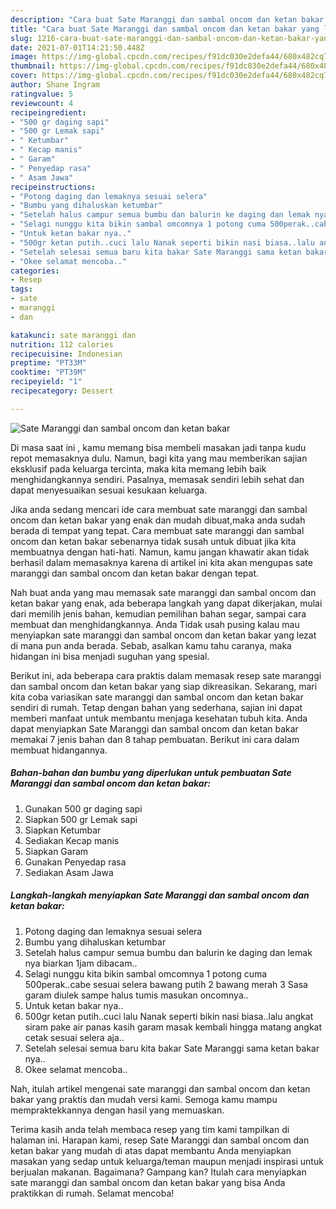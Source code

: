 ```yaml
---
description: "Cara buat Sate Maranggi dan sambal oncom dan ketan bakar yang lezat dan Mudah Dibuat"
title: "Cara buat Sate Maranggi dan sambal oncom dan ketan bakar yang lezat dan Mudah Dibuat"
slug: 1216-cara-buat-sate-maranggi-dan-sambal-oncom-dan-ketan-bakar-yang-lezat-dan-mudah-dibuat
date: 2021-07-01T14:21:50.448Z
image: https://img-global.cpcdn.com/recipes/f91dc030e2defa44/680x482cq70/sate-maranggi-dan-sambal-oncom-dan-ketan-bakar-foto-resep-utama.jpg
thumbnail: https://img-global.cpcdn.com/recipes/f91dc030e2defa44/680x482cq70/sate-maranggi-dan-sambal-oncom-dan-ketan-bakar-foto-resep-utama.jpg
cover: https://img-global.cpcdn.com/recipes/f91dc030e2defa44/680x482cq70/sate-maranggi-dan-sambal-oncom-dan-ketan-bakar-foto-resep-utama.jpg
author: Shane Ingram
ratingvalue: 5
reviewcount: 4
recipeingredient:
- "500 gr daging sapi"
- "500 gr Lemak sapi"
- " Ketumbar"
- " Kecap manis"
- " Garam"
- " Penyedap rasa"
- " Asam Jawa"
recipeinstructions:
- "Potong daging dan lemaknya sesuai selera"
- "Bumbu yang dihaluskan ketumbar"
- "Setelah halus campur semua bumbu dan balurin ke daging dan lemak nya biarkan 1jam dibacam.."
- "Selagi nunggu kita bikin sambal omcomnya 1 potong cuma 500perak..cabe sesuai selera bawang putih 2 bawang merah 3 Sasa garam diulek sampe halus tumis masukan oncomnya.."
- "Untuk ketan bakar nya.."
- "500gr ketan putih..cuci lalu Nanak seperti bikin nasi biasa..lalu angkat siram pake air panas kasih garam masak kembali hingga matang angkat cetak sesuai selera aja.."
- "Setelah selesai semua baru kita bakar Sate Maranggi sama ketan bakar nya.."
- "Okee selamat mencoba.."
categories:
- Resep
tags:
- sate
- maranggi
- dan

katakunci: sate maranggi dan 
nutrition: 112 calories
recipecuisine: Indonesian
preptime: "PT33M"
cooktime: "PT39M"
recipeyield: "1"
recipecategory: Dessert

---
```



![Sate Maranggi dan sambal oncom dan ketan bakar](https://img-global.cpcdn.com/recipes/f91dc030e2defa44/680x482cq70/sate-maranggi-dan-sambal-oncom-dan-ketan-bakar-foto-resep-utama.jpg)

Di masa  saat ini , kamu memang bisa membeli masakan jadi tanpa kudu repot memasaknya dulu. Namun, bagi kita yang mau memberikan sajian eksklusif pada keluarga tercinta, maka kita memang lebih baik menghidangkannya sendiri. Pasalnya, memasak sendiri lebih sehat dan dapat menyesuaikan sesuai kesukaan keluarga.

Jika anda sedang mencari ide cara membuat sate maranggi dan sambal oncom dan ketan bakar yang enak dan mudah dibuat,maka anda sudah berada di tempat yang tepat. Cara membuat sate maranggi dan sambal oncom dan ketan bakar  sebenarnya tidak susah untuk dibuat jika kita membuatnya dengan hati-hati. Namun, kamu jangan khawatir akan tidak berhasil dalam memasaknya 
karena di artikel ini kita akan mengupas sate maranggi dan sambal oncom dan ketan bakar dengan tepat.  



Nah buat anda yang mau memasak sate maranggi dan sambal oncom dan ketan bakar yang enak, ada beberapa langkah yang dapat dikerjakan, mulai dari memilih jenis bahan, kemudian pemilihan bahan segar, sampai cara membuat dan menghidangkannya. Anda Tidak usah pusing kalau mau menyiapkan sate maranggi dan sambal oncom dan ketan bakar yang lezat di mana pun anda berada. Sebab, asalkan kamu  tahu caranya, maka hidangan ini bisa menjadi suguhan yang spesial.

Berikut ini, ada beberapa cara praktis  dalam memasak resep sate maranggi dan sambal oncom dan ketan bakar yang siap dikreasikan. Sekarang, mari kita coba variasikan sate maranggi dan sambal oncom dan ketan bakar sendiri di rumah. Tetap dengan bahan yang sederhana, sajian ini dapat memberi manfaat untuk membantu menjaga kesehatan tubuh kita. Anda dapat menyiapkan Sate Maranggi dan sambal oncom dan ketan bakar memakai 7 jenis bahan dan 8 tahap pembuatan. Berikut ini cara dalam membuat hidangannya.

<!--inarticleads1-->

##### Bahan-bahan dan bumbu yang diperlukan untuk pembuatan Sate Maranggi dan sambal oncom dan ketan bakar:

1. Gunakan 500 gr daging sapi
1. Siapkan 500 gr Lemak sapi
1. Siapkan  Ketumbar
1. Sediakan  Kecap manis
1. Siapkan  Garam
1. Gunakan  Penyedap rasa
1. Sediakan  Asam Jawa




<!--inarticleads2-->

##### Langkah-langkah menyiapkan Sate Maranggi dan sambal oncom dan ketan bakar:

1. Potong daging dan lemaknya sesuai selera
1. Bumbu yang dihaluskan ketumbar
1. Setelah halus campur semua bumbu dan balurin ke daging dan lemak nya biarkan 1jam dibacam..
1. Selagi nunggu kita bikin sambal omcomnya 1 potong cuma 500perak..cabe sesuai selera bawang putih 2 bawang merah 3 Sasa garam diulek sampe halus tumis masukan oncomnya..
1. Untuk ketan bakar nya..
1. 500gr ketan putih..cuci lalu Nanak seperti bikin nasi biasa..lalu angkat siram pake air panas kasih garam masak kembali hingga matang angkat cetak sesuai selera aja..
1. Setelah selesai semua baru kita bakar Sate Maranggi sama ketan bakar nya..
1. Okee selamat mencoba..




Nah, itulah artikel mengenai  sate maranggi dan sambal oncom dan ketan bakar  yang praktis dan mudah versi kami. Semoga kamu mampu mempraktekkannya dengan hasil yang memuaskan. 

Terima kasih anda telah membaca resep yang tim kami tampilkan di halaman ini. Harapan kami, resep  Sate Maranggi dan sambal oncom dan ketan bakar yang mudah di atas dapat membantu Anda menyiapkan masakan yang sedap untuk keluarga/teman maupun menjadi inspirasi untuk berjualan makanan. Bagaimana? Gampang kan? Itulah cara menyiapkan sate maranggi dan sambal oncom dan ketan bakar yang bisa Anda praktikkan di rumah. Selamat mencoba!

